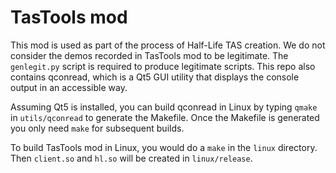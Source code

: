 # TasTools mod

This mod is used as part of the process of Half-Life TAS creation. We do not consider the demos recorded in TasTools mod to be legitimate. The `genlegit.py` script is required to produce legitimate scripts. This repo also contains qconread, which is a Qt5 GUI utility that displays the console output in an accessible way.

Assuming Qt5 is installed, you can build qconread in Linux by typing `qmake` in `utils/qconread` to generate the Makefile. Once the Makefile is generated you only need `make` for subsequent builds.

To build TasTools mod in Linux, you would do a `make` in the `linux` directory. Then `client.so` and `hl.so` will be created in `linux/release`.
